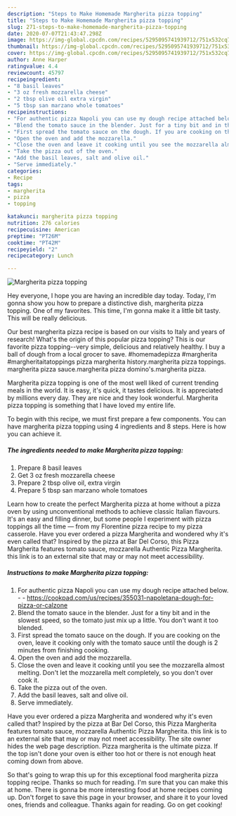 ```yaml
---
description: "Steps to Make Homemade Margherita pizza topping"
title: "Steps to Make Homemade Margherita pizza topping"
slug: 271-steps-to-make-homemade-margherita-pizza-topping
date: 2020-07-07T21:43:47.298Z
image: https://img-global.cpcdn.com/recipes/5295095741939712/751x532cq70/margherita-pizza-topping-recipe-main-photo.jpg
thumbnail: https://img-global.cpcdn.com/recipes/5295095741939712/751x532cq70/margherita-pizza-topping-recipe-main-photo.jpg
cover: https://img-global.cpcdn.com/recipes/5295095741939712/751x532cq70/margherita-pizza-topping-recipe-main-photo.jpg
author: Anne Harper
ratingvalue: 4.4
reviewcount: 45797
recipeingredient:
- "8 basil leaves"
- "3 oz fresh mozzarella cheese"
- "2 tbsp olive oil extra virgin"
- "5 tbsp san marzano whole tomatoes"
recipeinstructions:
- "For authentic pizza Napoli you can use my dough recipe attached below.  https://cookpad.com/us/recipes/355031-napoletana-dough-for-pizza-or-calzone"
- "Blend the tomato sauce in the blender. Just for a tiny bit and in the slowest speed, so the tomato just mix up a little. You don&#39;t want it too blended."
- "First spread the tomato sauce on the dough. If you are cooking on the oven, leave it cooking only with the tomato sauce until the dough is 2 minutes from finishing cooking."
- "Open the oven and add the mozzarella."
- "Close the oven and leave it cooking until you see the mozzarella almost melting. Don&#39;t let the mozzarella melt completely, so you don&#39;t over cook it."
- "Take the pizza out of the oven."
- "Add the basil leaves, salt and olive oil."
- "Serve immediately."
categories:
- Recipe
tags:
- margherita
- pizza
- topping

katakunci: margherita pizza topping 
nutrition: 276 calories
recipecuisine: American
preptime: "PT26M"
cooktime: "PT42M"
recipeyield: "2"
recipecategory: Lunch

---
```



![Margherita pizza topping](https://img-global.cpcdn.com/recipes/5295095741939712/751x532cq70/margherita-pizza-topping-recipe-main-photo.jpg)

Hey everyone, I hope you are having an incredible day today. Today, I'm gonna show you how to prepare a distinctive dish, margherita pizza topping. One of my favorites. This time, I'm gonna make it a little bit tasty. This will be really delicious.

Our best margherita pizza recipe is based on our visits to Italy and years of research! What&#39;s the origin of this popular pizza topping? This is our favorite pizza topping--very simple, delicious and relatively healthy. I buy a ball of dough from a local grocer to save. #homemadepizza #margherita #margheritaitatoppings pizza margherita history.margherita pizza toppings. margherita pizza sauce.margherita pizza domino&#39;s.margherita pizza.

Margherita pizza topping is one of the most well liked of current trending meals in the world. It is easy, it's quick, it tastes delicious. It is appreciated by millions every day. They are nice and they look wonderful. Margherita pizza topping is something that I have loved my entire life.


To begin with this recipe, we must first prepare a few components. You can have margherita pizza topping using 4 ingredients and 8 steps. Here is how you can achieve it.

<!--inarticleads1-->

##### The ingredients needed to make Margherita pizza topping:

1. Prepare 8 basil leaves
1. Get 3 oz fresh mozzarella cheese
1. Prepare 2 tbsp olive oil, extra virgin
1. Prepare 5 tbsp san marzano whole tomatoes


Learn how to create the perfect Margherita pizza at home without a pizza oven by using unconventional methods to achieve classic Italian flavours. It&#39;s an easy and filling dinner, but some people I experiment with pizza toppings all the time — from my Florentine pizza recipe to my pizza casserole. Have you ever ordered a pizza Margherita and wondered why it&#39;s even called that? Inspired by the pizza at Bar Del Corso, this Pizza Margherita features tomato sauce, mozzarella Authentic Pizza Margherita. this link is to an external site that may or may not meet accessibility. 

<!--inarticleads2-->

##### Instructions to make Margherita pizza topping:

1. For authentic pizza Napoli you can use my dough recipe attached below. -  - https://cookpad.com/us/recipes/355031-napoletana-dough-for-pizza-or-calzone
1. Blend the tomato sauce in the blender. Just for a tiny bit and in the slowest speed, so the tomato just mix up a little. You don&#39;t want it too blended.
1. First spread the tomato sauce on the dough. If you are cooking on the oven, leave it cooking only with the tomato sauce until the dough is 2 minutes from finishing cooking.
1. Open the oven and add the mozzarella.
1. Close the oven and leave it cooking until you see the mozzarella almost melting. Don&#39;t let the mozzarella melt completely, so you don&#39;t over cook it.
1. Take the pizza out of the oven.
1. Add the basil leaves, salt and olive oil.
1. Serve immediately.


Have you ever ordered a pizza Margherita and wondered why it&#39;s even called that? Inspired by the pizza at Bar Del Corso, this Pizza Margherita features tomato sauce, mozzarella Authentic Pizza Margherita. this link is to an external site that may or may not meet accessibility. The site owner hides the web page description. Pizza margherita is the ultimate pizza. If the top isn&#39;t done your oven is either too hot or there is not enough heat coming down from above. 

So that's going to wrap this up for this exceptional food margherita pizza topping recipe. Thanks so much for reading. I'm sure that you can make this at home. There is gonna be more interesting food at home recipes coming up. Don't forget to save this page in your browser, and share it to your loved ones, friends and colleague. Thanks again for reading. Go on get cooking!
